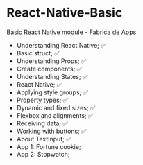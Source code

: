 # React-Native-Basic
Basic React Native module - Fabrica de Apps

- Understanding React Native; ✅
- Basic struct; ✅
- Understanding Props; ✅
- Create components; ✅
- Understanding States; ✅
- React Native; ✅
- Applying style groups; ✅
- Property types; ✅
- Dynamic and fixed sizes; ✅
- Flexbox and alignments; ✅
- Receiving data; ✅
- Working with buttons; ✅
- About TextInput; ✅
- App 1: Fortune cookie;
- App 2: Stopwatch;